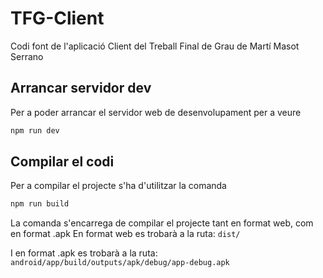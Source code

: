 # TFG-Client
Codi font de l'aplicació Client del Treball Final de Grau de Martí Masot Serrano

## Arrancar servidor dev
Per a poder arrancar el servidor web de desenvolupament per a veure 

```bash
npm run dev
```

## Compilar el codi 
Per a compilar el projecte s'ha d'utilitzar la comanda
```bash
npm run build
```
La comanda s'encarrega de compilar el projecte tant en format web, com en format .apk
En format web es trobarà a la ruta:
```dist/```

I en format .apk es trobarà a la ruta:
```android/app/build/outputs/apk/debug/app-debug.apk```
